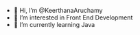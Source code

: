 - 👋 Hi, I’m @KeerthanaAruchamy
- 👀 I’m interested in Front End Development
- 🌱 I’m currently learning Java

<!---
KeerthanaAruchamy/KeerthanaAruchamy is a ✨ special ✨ repository because its `README.md` (this file) appears on your GitHub profile.
You can click the Preview link to take a look at your changes.
--->
